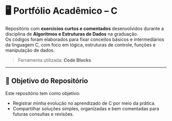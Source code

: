# 🖥️ Portfólio Acadêmico – C

Repositório com **exercícios curtos e comentados** desenvolvidos durante a disciplina de **Algoritmos e Estruturas de Dados** na graduação.  
Os códigos foram elaborados para fixar conceitos básicos e intermediários da linguagem C, com foco em lógica, estruturas de controle, funções e manipulação de dados.

> Ferramenta utilizada: **Code Blocks**

---

## 🎯 Objetivo do Repositório

Este repositório tem como objetivo:

- Registrar minha evolução no aprendizado de C por meio da prática.  
- Compartilhar soluções simples, organizadas e bem comentadas para futuras consultas e revisões.
